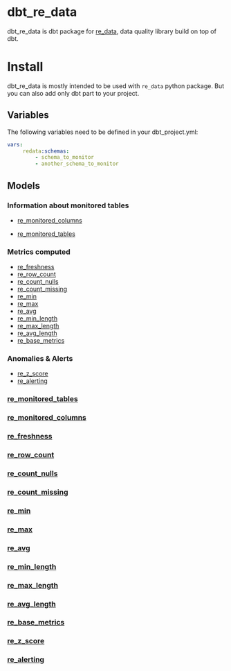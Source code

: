 # dbt_re_data

dbt_re_data is dbt package for [re_data](https://github.com/redata-team/redata), data quality library build on top of dbt.

# Install

dbt_re_data is mostly intended to be used with `re_data` python package. But you can also add only dbt part to your project.

## Variables
The following variables need to be defined in your dbt_project.yml:

```yaml
vars:
     redata:schemas:
         - schema_to_monitor
         - another_schema_to_monitor
```

## Models
### Information about monitored tables

- [re_monitored_columns](#re_monitored_columns)

 
- [re_monitored_tables](#re_monitored_tables)

### Metrics computed

- [re_freshness](#re_freshness)
- [re_row_count](#re_row_count)
- [re_count_nulls](#re_count_nulls)
- [re_count_missing](#re_count_missing)
- [re_min](#re_min)
- [re_max](#re_max)
- [re_avg](#re_avg)
- [re_min_length](#re_min_length)
- [re_max_length](#re_max_length)
- [re_avg_length](#re_avg_length)
- [re_base_metrics](#re_base_metrics)

### Anomalies & Alerts
- [re_z_score](#re_z_score)
- [re_alerting](#re_alerting)

 ### [re_monitored_tables](models/meta/re_monitored_tables.sql)
 ### [re_monitored_columns](models/meta/re_monitored_columns.sql)
 ### [re_freshness](models/metrics_queries/re_base_metrics.sql)
 ### [re_row_count](models/final_metrics/re_row_count.sql)
 ### [re_count_nulls](models/final_metrics/re_count_nulls.sql)
 ### [re_count_missing](models/final_metrics/re_count_missing.sql)
 ### [re_min](models/final_metrics/re_min.sql)
 ### [re_max](models/final_metrics/re_max.sql)
 ### [re_avg](models/final_metrics/re_avg.sql)
 ### [re_min_length](models/final_metrics/re_min_length.sql)
 ### [re_max_length](models/final_metrics/re_max_length.sql)
 ### [re_avg_length](models/final_metrics/re_avg_length.sql)
 ### [re_base_metrics](models/metrics_queries/re_base_metrics.sql)
 
 ### [re_z_score](models/anomalies/re_z_score.sql)
 ### [re_alerting](models/final_metrics/re_alerting.sql)
 
